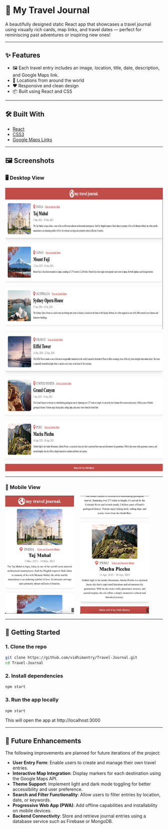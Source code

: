# 🧳 My Travel Journal

A beautifully designed static React app that showcases a travel journal using visually rich cards, map links, and travel dates — perfect for reminiscing past adventures or inspiring new ones!

---

## ✨ Features

- 🖼️ Each travel entry includes an image, location, title, date, description, and Google Maps link.
- 📍 Locations from around the world
- ❤️ Responsive and clean design
- 📦 Built using React and CSS 

---

## 🛠️ Built With

- [React](https://reactjs.org/)
- [CSS3](https://developer.mozilla.org/en-US/docs/Web/CSS)
- [Google Maps Links](https://www.google.com/maps)

---

## 🖼️ Screenshots

### 🖥️ Desktop View

<img src="./screenshots/desktop-top.png" alt="Desktop Top" width="800" height="450"/>
<img src="./screenshots/desktop-bottom.png" alt="Desktop Top" width="800" height="450"/>


---

### 📱 Mobile View

<p>
  <img src="./screenshots/mobile-top.png" alt="Mobile Top" width="220"/>
  &nbsp;&nbsp;&nbsp;
  <img src="./screenshots/mobile-bottom.png" alt="Mobile Bottom" width="220"/>
</p>

---

## 🚀 Getting Started

### 1. Clone the repo

```bash
git clone https://github.com/vidhimantry/Travel-Journal.git
cd Travel-Journal
```

### 2. Install dependencies

```bash
npm start
```
### 3. Run the app locally

```bash
npm start
```
This will open the app at http://localhost:3000

---

## 🔮 Future Enhancements

The following improvements are planned for future iterations of the project:

- **User Entry Form**: Enable users to create and manage their own travel entries.
- **Interactive Map Integration**: Display markers for each destination using the Google Maps API.
- **Theme Support**: Implement light and dark mode toggling for better accessibility and user preference.
- **Search and Filter Functionality**: Allow users to filter entries by location, date, or keywords.
- **Progressive Web App (PWA)**: Add offline capabilities and installability on mobile devices.
- **Backend Connectivity**: Store and retrieve journal entries using a database service such as Firebase or MongoDB.


